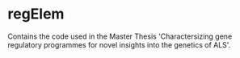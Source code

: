 # regElem

Contains the code used in the Master Thesis 'Charactersizing gene regulatory programmes for novel insights into the genetics of ALS'.
